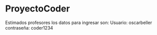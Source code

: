 # ProyectoCoder
Estimados profesores los datos para ingresar son:
    Usuario: oscarbeller    
    contraseña: coder1234
